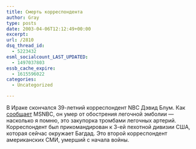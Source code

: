 ```yaml
---
title: Смерть корреспондента
author: Gray
type: posts
date: 2003-04-06T12:12:49+00:00
excerpt:
url: /2810
dsq_thread_id:
  - 5223432
esml_socialcount_LAST_UPDATED:
  - 1497037803
essb_cache_expire:
  - 1615596022
categories:
  - Uncategorized

---
```








В Ираке скончался 39-летний корреспондент NBC Дэвид Блум. Как <a href="http://www.msnbc.com/news/896267.asp?0cv=CB21" target="_blank">сообщает</a> MSNBC, он умер от обострения легочной эмболии &#8212; насколько я помню, это закупорка тромбами легочных артерий.  
Корреспондент был прикомандирован к 3-ей пехотной дивизии США, которая сейчас окружает Багдад. Это второй корреспондент американских СМИ, умерший с начала войны.
